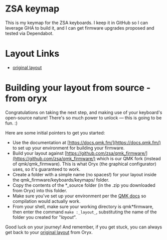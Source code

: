 # ZSA keymap

This is my keymap for the ZSA keyboards. I keep it in GitHub so I can leverage GHA
to build it, and I can get firmware upgrades proposed and tested via
Dependabot.

# Layout Links

-   [original layout](https://configure.zsa.io/voyager/layouts/nJggJ/6nJKR/0)

# Building your layout from source - from oryx

Congratulations on taking the next step, and making use of your keyboard's open-source nature! There's so much power to unlock — this is going to be fun. :)

Here are some initial pointers to get you started:

-   Use the documentation at [https://docs.qmk.fm/](https://docs.qmk.fm/) to set up your environment for building your firmware.
-   Build your layout against [https://github.com/zsa/qmk_firmware/](https://github.com/zsa/qmk_firmware/) which is our QMK fork (instead of qmk/qmk_firmware). This is what Oryx (the graphical configurator) uses, so it's guaranteed to work.
-   Create a folder with a simple name (no spaces!) for your layout inside the qmk_firmware/keyboards/keymaps/ folder.
-   Copy the contents of the \*\_source folder (in the .zip you downloaded from Oryx) into this folder.
-   Make sure you've set up your environment per the [QMK docs](https://docs.qmk.fm/#/newbs_getting_started?id=set-up-your-environment) so compilation would actually work.
-   From your shell, make sure your working directory is qmk\*firmware, then enter the command `make :_layout_`, substituting the name of the folder you created for "_layout_".

Good luck on your journey! And remember, if you get stuck, you can always get back to your [original layout](https://configure.zsa.io/voyager/layouts/nJggJ/6nJKR/0) from Oryx.
